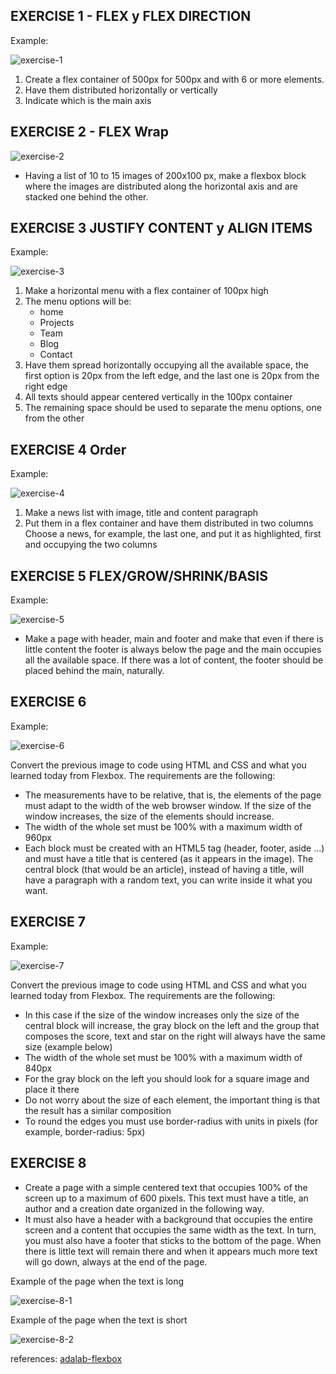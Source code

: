 ## EXERCISE 1 - FLEX y FLEX DIRECTION
Example:

![exercise-1](ejercicio-1.png)

1. Create a flex container of 500px for 500px and with 6 or more elements.
2. Have them distributed horizontally or vertically
3. Indicate which is the main axis

## EXERCISE 2 - FLEX Wrap

![exercise-2](ejercicio-2.png)

- Having a list of 10 to 15 images of 200x100 px, make a flexbox block where the images are distributed along the horizontal axis and are stacked one behind the other.

## EXERCISE 3 JUSTIFY CONTENT y ALIGN ITEMS

Example:


![exercise-3](ejercicio-3.png)

1. Make a horizontal menu with a flex container of 100px high
2. The menu options will be:
    - home
    - Projects
    - Team
    - Blog
    - Contact
3. Have them spread horizontally occupying all the available space, the first option is 20px from the left edge, and the last one is 20px from the right edge
4. All texts should appear centered vertically in the 100px container
5. The remaining space should be used to separate the menu options, one from the other


## EXERCISE 4 Order

Example:

![exercise-4](ejercicio-4.png)

1. Make a news list with image, title and content paragraph
2. Put them in a flex container and have them distributed in two columns
Choose a news, for example, the last one, and put it as highlighted, first and occupying the two columns

## EXERCISE 5 FLEX/GROW/SHRINK/BASIS

Example:

![exercise-5](ejercicio-5.png)

- Make a page with header, main and footer and make that even if there is little content the footer is always below the page and the main occupies all the available space. If there was a lot of content, the footer should be placed behind the main, naturally.

## EXERCISE 6

Example:

![exercise-6](ejercicio-6.png)

Convert the previous image to code using HTML and CSS and what you learned today from Flexbox. The requirements are the following:
- The measurements have to be relative, that is, the elements of the page must adapt to the width of the web browser window. If the size of the window increases, the size of the elements should increase.
- The width of the whole set must be 100% with a maximum width of 960px
- Each block must be created with an HTML5 tag (header, footer, aside ...) and must have a title that is centered (as it appears in the image). The central block (that would be an article), instead of having a title, will have a paragraph with a random text, you can write inside it what you want.

## EXERCISE 7

Example:

![exercise-7](ejercicio-7.png)

Convert the previous image to code using HTML and CSS and what you learned today from Flexbox. The requirements are the following:
- In this case if the size of the window increases only the size of the central block will increase, the gray block on the left and the group that composes the score, text and star on the right will always have the same size (example below)
- The width of the whole set must be 100% with a maximum width of 840px
- For the gray block on the left you should look for a square image and place it there
- Do not worry about the size of each element, the important thing is that the result has a similar composition
- To round the edges you must use border-radius with units in pixels (for example, border-radius: 5px)

## EXERCISE 8

- Create a page with a simple centered text that occupies 100% of the screen up to a maximum of 600 pixels. This text must have a title, an author and a creation date organized in the following way.
- It must also have a header with a background that occupies the entire screen and a content that occupies the same width as the text. In turn, you must also have a footer that sticks to the bottom of the page. When there is little text will remain there and when it appears much more text will go down, always at the end of the page.

Example of the page when the text is long

![exercise-8-1](ejercicio-8-1.png)

Example of the page when the text is short

![exercise-8-2](ejercicio-8-2.png)


references: [adalab-flexbox](https://books.adalab.es/materiales-front-end-e/sprint-1.-hola-mundo/1_4_posicionamiento_con_flexbox)
